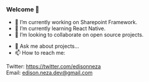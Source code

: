 ### Welcome 👋

<!--
**edisonneza/edisonneza** is a ✨ _special_ ✨ repository because its `README.md` (this file) appears on your GitHub profile.
-->

- 🔭 I’m currently working on Sharepoint Framework.
- 🌱 I’m currently learning React Native.
- 👯 I’m looking to collaborate on open source projects.
<!-- - 🤔 I’m looking for help with ... -->
- 💬 Ask me about projects...
- 📫 How to reach me: 

Twitter: https://twitter.com/edisonneza <br/>
Email: edison.neza.dev@gmail.com

<!-- - 😄 Pronouns: ... -->
<!-- - ⚡ Fun fact: ... -->
